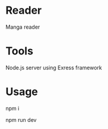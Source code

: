 # Reader
  Manga reader
  
# Tools
  Node.js server using Exress framework

# Usage

npm i

npm run dev
